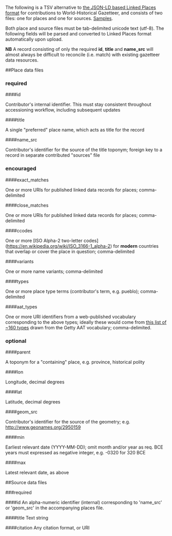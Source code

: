 The following is a TSV alternative to [the JSON-LD based Linked Places format](README.md) for contributions to World-Historical Gazetteer, and consists of two files: one for places and one for sources. [Samples](tsv_examples.md).

Both place and source files must be tab-delimited unicode text (utf-8). The following fields will be parsed and converted to Linked Places format automatically upon upload.


**NB** A record consisting of only the required __id__, __title__ and __name_src__ will almost always be difficult to reconcile (i.e. match) with existing gazetteer data resources.


##Place data files

### required
####id         
	
Contributor's internal identifier. This must stay consistent throughout accessioning workflow, including subsequent updates

####title

A single "preferred" place name, which acts as title for the record

####name_src

Contributor's identifier for the source of the title toponym; foreign key to a record in separate contributed "sources" file

### encouraged

####exact_matches

One or more URIs for published linked data records for places; comma-delimited

####close_matches

One or more URIs for published linked data records for places; comma-delimited

####ccodes

One or more [ISO Alpha-2 two-letter codes] (https://en.wikipedia.org/wiki/ISO_3166-1_alpha-2) for **modern** countries that overlap or cover the place in question; comma-delimited

####variants

One or more name variants; comma-delimited

####types

One or more place type terms (contributor's term, e.g. pueblo); comma-delimited


####aat_types		

One or more URI identifiers from a web-published vocabulary corresponding to the above types; ideally these would come from [this list of ~160 types]() drawn from the Getty AAT vocabulary; comma-delimited.


### optional

####parent

A toponym for a "containing" place, e.g. province, historical polity

####lon					

Longitude, decimal degrees

####lat

Latitude, decimal degrees

####geom_src

Contributor's identifier for the source of the geometry; e.g. http://www.geonames.org/2950159

####min

Earliest relevant date (YYYY-MM-DD); omit month and/or year as req. BCE years must expressed as negative integer, e.g. -0320 for 320 BCE

####max

Latest relevant date, as above

##Source data files

###required

####id
An alpha-numeric identifier (internal) corresponding to 'name\_src' or 'geom\_src' in the accompanying places file.

####title
Text string
	
####citation
Any citation format, or URI
